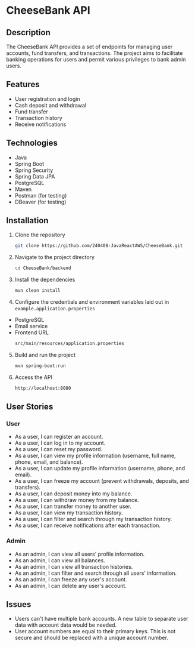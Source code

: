# CheeseBank API

## Description
The CheeseBank API provides a set of endpoints for managing user accounts, fund transfers, and transactions. The project aims to facilitate banking operations for users and permit various privileges to bank admin users. 

## Features
- User registration and login
- Cash deposit and withdrawal
- Fund transfer
- Transaction history
- Receive notifications

## Technologies
- Java
- Spring Boot
- Spring Security
- Spring Data JPA
- PostgreSQL
- Maven
- Postman (for testing)
- DBeaver (for testing)

## Installation
1. Clone the repository
   ```sh
   git clone https://github.com/240408-JavaReactAWS/CheeseBank.git
   ```
2. Navigate to the project directory
   ```sh
   cd CheeseBank/backend
   ```
3. Install the dependencies
   ```sh
   mvn clean install
   ``` 
4. Configure the credentials and environment variables laid out in `example.application.properties`
  - PostgreSQL
  - Email service
  - Frontend URL
      ```sh
      src/main/resources/application.properties
      ```
5. Build and run the project 
   ```sh
   mvn spring-boot:run
   ```
6. Access the API
    ```sh
    http://localhost:8080
    ```

## User Stories
### User
- As a user, I can register an account.
- As a user, I can log in to my account.
- As a user, I can reset my password.
- As a user, I can view my profile information (username, full name, phone, email, and balance).
- As a user, I can update my profile information (username, phone, and email).
- As a user, I can freeze my account (prevent withdrawals, deposits, and transfers).
- As a user, I can deposit money into my balance.
- As a user, I can withdraw money from my balance.
- As a user, I can transfer money to another user.
- As a user, I can view my transaction history.
- As a user, I can filter and search through my transaction history.
- As a user, I can receive notifications after each transaction. 
 
### Admin
- As an admin, I can view all users' profile information.
- As an admin, I can view all balances.
- As an admin, I can view all transaction histories.
- As an admin, I can filter and search through all users' information.
- As an admin, I can freeze any user's account.
- As an admin, I can delete any user's account.

## Issues
- Users can't have multiple bank accounts. A new table to separate user data with account data would be needed.
- User account numbers are equal to their primary keys. This is not secure and should be replaced with a unique account number.